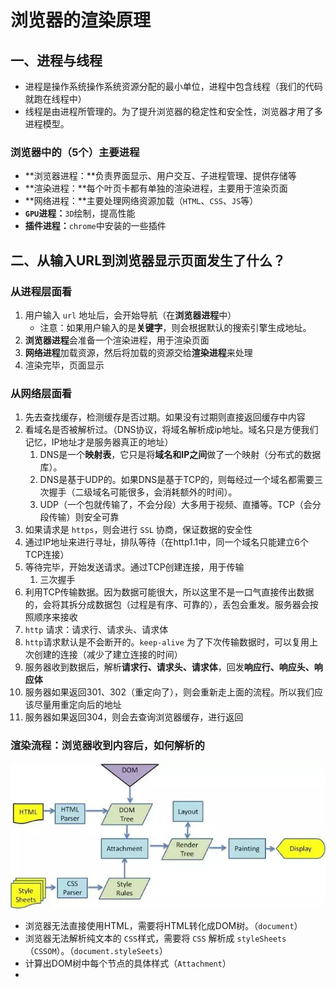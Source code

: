 # 浏览器的渲染原理

## 一、进程与线程

- 进程是操作系统操作系统资源分配的最小单位，进程中包含线程（我们的代码就跑在线程中）
- 线程是由进程所管理的。为了提升浏览器的稳定性和安全性，浏览器才用了多进程模型。



### 浏览器中的（5个）主要进程

- **浏览器进程：**负责界面显示、用户交互、子进程管理、提供存储等
- **渲染进程：**每个叶页卡都有单独的渲染进程，主要用于渲染页面
- **网络进程：**主要处理网络资源加载（`HTML`、`CSS`、`JS`等）
- **`GPU`进程：**`3D`绘制，提高性能
- **插件进程：**`chrome`中安装的一些插件



## 二、从输入URL到浏览器显示页面发生了什么？

### 从进程层面看

1. 用户输入 `url` 地址后，会开始导航（在**浏览器进程**中）
   - 注意：如果用户输入的是**关键字**，则会根据默认的搜索引擎生成地址。
2. **浏览器进程**会准备一个渲染进程，用于渲染页面
3. **网络进程**加载资源，然后将加载的资源交给**渲染进程**来处理
4. 渲染完毕，页面显示



### 从网络层面看

1. 先去查找缓存，检测缓存是否过期。如果没有过期则直接返回缓存中内容
2. 看域名是否被解析过。（DNS协议，将域名解析成ip地址。域名只是方便我们记忆，IP地址才是服务器真正的地址）
   1. DNS是一个**映射表**，它只是将**域名和IP之间**做了一个映射（分布式的数据库）。
   2. DNS是基于UDP的。如果DNS是基于TCP的，则每经过一个域名都需要三次握手（二级域名可能很多，会消耗额外的时间）。
   3. UDP（一个包就传输了，不会分段）大多用于视频、直播等。TCP（会分段传输）则安全可靠
3. 如果请求是 `https`，则会进行  `SSL` 协商，保证数据的安全性
4. 通过IP地址来进行寻址，排队等待（在http1.1中，同一个域名只能建立6个TCP连接）
5. 等待完毕，开始发送请求。通过TCP创建连接，用于传输
   1. 三次握手
6. 利用TCP传输数据。因为数据可能很大，所以这里不是一口气直接传出数据的，会将其拆分成数据包（过程是有序、可靠的），丢包会重发。服务器会按照顺序来接收
7. `http` 请求：请求行、请求头、请求体
8. `http`请求默认是不会断开的。`keep-alive` 为了下次传输数据时，可以复用上次创建的连接（减少了建立连接的时间）
9. 服务器收到数据后，解析**请求行、请求头、请求体**，回发**响应行、响应头、响应体**
10. 服务器如果返回301、302（重定向了），则会重新走上面的流程。所以我们应该尽量用重定向后的地址
11. 服务器如果返回304，则会去查询浏览器缓存，进行返回



### 渲染流程：浏览器收到内容后，如何解析的

![1](..\assets\1.jpg)

- 浏览器无法直接使用HTML，需要将HTML转化成DOM树。（`document`）
- 浏览器无法解析纯文本的 `CSS`样式，需要将 `CSS` 解析成 `styleSheets`（`CSSOM`）。（`document.styleSeets`）
- 计算出DOM树中每个节点的具体样式（`Attachment`）
- 





















